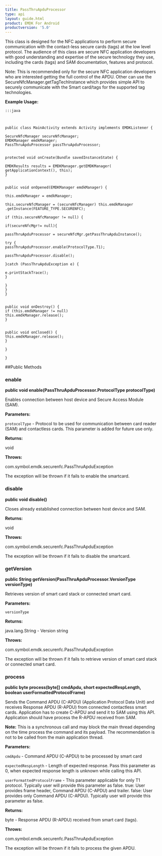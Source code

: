 ```yaml
---
title: PassThruApduProcessor
type: api
layout: guide.html
product: EMDK For Android
productversion: '5.0'
---
```



This class is designed for the NFC applications to perform secure communication with the
 contact-less secure cards (tags) at the low level protocol. The audience of this class are 
 secure NFC application developers with good understanding and expertise of the secure technology 
 they use, including the cards (tags) and SAM documentation, features and protocol. 
 
 Note: 
 This is recommended only for the secure NFC application developers who are interested getting the full control
 of the APDU. Other can use the SecureNfcManager.getTagTechInstance which provides simple API to securely
 communicate with the Smart card/tags for the supported tag technologies.
 
 

**Example Usage:**
	
	:::java
	
	
	
	public class MainActivity extends Activity implements EMDKListener {
	
	SecureNfcManager secureNfcManager;
	EMDKManager emdkManager;
	PassThruApduProcessor passThruApduProcessor;
	
	
	protected void onCreate(Bundle savedInstanceState) {
	
	EMDKResults results = EMDKManager.getEMDKManager(
	getApplicationContext(), this);
	}
	
	
	public void onOpened(EMDKManager emdkManager) {
	
	this.emdkManager = emdkManager;
	
	this.secureNfcManager = (secureNfcManager) this.emdkManager
	.getInstance(FEATURE_TYPE.SECURENFC);
	
	if (this.secureNfcManager != null) {
	
	if(secureNfcMgr!= null){
	
	passThruApduProcessor = secureNfcMgr.getPassThruApduInstance();
	
	try {
	passThruApduProcessor.enable(ProtocolType.T1);
	
	passThruApduProcessor.disable();
	
	}catch (PassThruApduException e) {
	
	e.printStackTrace();
	}
	
	}
	}
	}
	
	
	public void onDestroy() {
	if (this.emdkManager != null)
	this.emdkManager.release();
	}
	
	
	public void onClosed() {
	this.emdkManager.release();
	}
	
	}
	
	}
	
	


##Public Methods

### enable

**public void enable(PassThruApduProcessor.ProtocolType protocolType)**

Enables connection between host device and Secure Access Module (SAM).

**Parameters:**

`protocolType` - Protocol to be used for communication between card reader
            (SAM) and contactless cards. This parameter is added for future use only.

**Returns:**

void

**Throws:**

com.symbol.emdk.securenfc.PassThruApduException

The exception will be thrown if it fails to enable the
             smartcard.

### disable

**public void disable()**

Closes already established connection between host device and SAM.

**Returns:**

void

**Throws:**

com.symbol.emdk.securenfc.PassThruApduException

The exception will be thrown if it fails to disable the
             smartcard.

### getVersion

**public String getVersion(PassThruApduProcessor.VersionType versionType)**

Retrieves version of smart card stack or connected smart card.

**Parameters:**

`versionType`

**Returns:**

java.lang.String - Version string

**Throws:**

com.symbol.emdk.securenfc.PassThruApduException

The exception will be thrown if it fails to retrieve version
             of smart card stack or connected smart card.

### process

**public byte process(byte[] cmdApdu, short expectedRespLength, boolean userFormattedProtocolFrame)**

Sends the Command APDU (C-APDU) (Application Protocol Data Unit) and
 receives Response APDU (R-APDU) from connected contactless smart cards.
 Application has to create C-APDU and send it to SAM using this API.
 Application should have process the R-APDU received from SAM.
 
 **Note:** This is a synchronous call and may block the main thread
 depending on the time process the command and its payload. The
 recommendation is not to be called from the main application thread.

**Parameters:**

`cmdApdu` - Command APDU (C-APDU) to be processed by smart card

`expectedRespLength` - Length of expected response. Pass this parameter as 0, when
            expected response length is unknown while calling this API.

`userFormattedProtocolFrame` - This parameter applicable for only T1 protocol. Typically user
            will provide this parameter as false. true: User provides
            frame header, Command APDU (C-APDU) and trailer. false: User
            provides only Command APDU (C-APDU). Typically user will
            provide this parameter as false.

**Returns:**

byte - Response APDU (R-APDU) received from smart card (tags).

**Throws:**

com.symbol.emdk.securenfc.PassThruApduException

The exception will be thrown if it fails to process the given
             APDU.





